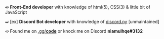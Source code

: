 ➫ **Front-End developer** with knowledge of html(5), CSS(3) & little bit of JavaScript

➫ [ex] **Discord Bot developer** with knowledge of [discord.py](https://github.com/Rapptz/discord.py) [unmaintained]

➫ Found me on [.gg/**code**](https://tcd.one/) or knock me on Discord **niamulhqe#3132**

